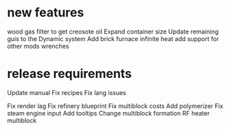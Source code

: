 # new features
wood gas filter to get creosote oil
Expand container size
Update remaining guis to the Dynamic system
Add brick furnace
infinite heat
add support for other mods wrenches

# release requirements
Update manual
Fix recipes
Fix lang issues

Fix render lag
Fix refinery blueprint
Fix multiblock costs
Add polymerizer
Fix steam engine input
Add tooltips
Change multiblock formation
RF heater multiblock
